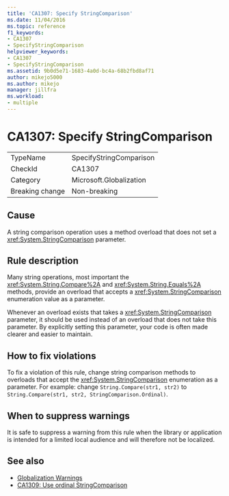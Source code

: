 ```yaml
---
title: 'CA1307: Specify StringComparison'
ms.date: 11/04/2016
ms.topic: reference
f1_keywords:
- CA1307
- SpecifyStringComparison
helpviewer_keywords:
- CA1307
- SpecifyStringComparison
ms.assetid: 9b0d5e71-1683-4a0d-bc4a-68b2fbd8af71
author: mikejo5000
ms.author: mikejo
manager: jillfra
ms.workload:
- multiple
---
```

# CA1307: Specify StringComparison

|||
|-|-|
|TypeName|SpecifyStringComparison|
|CheckId|CA1307|
|Category|Microsoft.Globalization|
|Breaking change|Non-breaking|

## Cause
A string comparison operation uses a method overload that does not set a <xref:System.StringComparison> parameter.

## Rule description
Many string operations, most important the <xref:System.String.Compare%2A> and <xref:System.String.Equals%2A> methods, provide an overload that accepts a <xref:System.StringComparison> enumeration value as a parameter.

Whenever an overload exists that takes a <xref:System.StringComparison> parameter, it should be used instead of an overload that does not take this parameter. By explicitly setting this parameter, your code is often made clearer and easier to maintain.

## How to fix violations
To fix a violation of this rule, change string comparison methods to overloads that accept the <xref:System.StringComparison> enumeration as a parameter. For example: change `String.Compare(str1, str2)` to `String.Compare(str1, str2, StringComparison.Ordinal)`.

## When to suppress warnings
It is safe to suppress a warning from this rule when the library or application is intended for a limited local audience and will therefore not be localized.

## See also

- [Globalization Warnings](../code-quality/globalization-warnings.md)
- [CA1309: Use ordinal StringComparison](../code-quality/ca1309.md)

